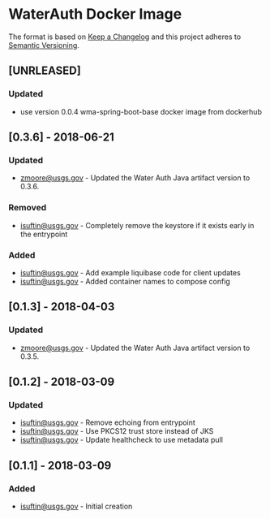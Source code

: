 # WaterAuth Docker Image

The format is based on [Keep a Changelog](http://keepachangelog.com/)
and this project adheres to [Semantic Versioning](http://semver.org/).

## [UNRLEASED]
### Updated
- use version 0.0.4 wma-spring-boot-base docker image from dockerhub

## [0.3.6] - 2018-06-21
### Updated
- zmoore@usgs.gov - Updated the Water Auth Java artifact version to 0.3.6.
### Removed
- isuftin@usgs.gov - Completely remove the keystore if it exists early in the
  entrypoint
### Added
- isuftin@usgs.gov - Add example liquibase code for client updates
- isuftin@usgs.gov - Added container names to compose config

## [0.1.3] - 2018-04-03
### Updated
- zmoore@usgs.gov - Updated the Water Auth Java artifact version to 0.3.5.

## [0.1.2] - 2018-03-09
### Updated
- isuftin@usgs.gov - Remove echoing from entrypoint
- isuftin@usgs.gov - Use PKCS12 trust store instead of JKS
- isuftin@usgs.gov - Update healthcheck to use metadata pull

## [0.1.1] - 2018-03-09
### Added
- isuftin@usgs.gov - Initial creation
